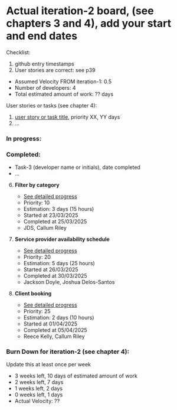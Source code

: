 # Actual iteration-2 board, (see chapters 3 and 4), add your start and end dates 

Checklist: 
1. github entry timestamps
2. User stories are correct: see p39

* Assumed Velocity FROM iteration-1: 0.5 
* Number of developers: 4
* Total estimated amount of work: ?? days

User stories or tasks (see chapter 4):
1. [user story or task title](./user_stories/user_story_01_title.md), priority XX, YY days 
2. ...


### In progress:


### Completed:
* Task-3 (developer name or initials), date completed
* ...
6. **Filter by category**
    - [See detailed progress](user_stories/iter2_us_06_client_filter_cat.md)
    - Priority: 10
    - Estimation: 3 days (15 hours) 
    - Started at 23/03/2025
    - Completed at 25/03/2025
    - JDS, Callum Riley
7. **Service provider availability schedule**
    - [See detailed progress](user_stories/iter2_us_07_sp_availability_schedule.md)
    - Priority: 20
    - Estimation: 5 days (25 hours)
    - Started at 26/03/2025
    - Completed at 30/03/2025
    - Jackson Doyle, Joshua Delos-Santos

8. **Client booking**
    - [See detailed progress](user_stories/iter2_us_08_client_book_service.md)
    - Priority: 25
    - Estimation: 2 days (10 hours)
    - Started at 01/04/2025
    - Completed at 05/04/2025
    - Reece Kelly, Callum Riley

### Burn Down for iteration-2 (see chapter 4):
Update this at least once per week
* 3 weeks left, 10 days of estimated amount of work 
* 2 weeks left, 7 days
* 1 weeks left, 2 days
* 0 weeks left, 1 days
* Actual Velocity: ??